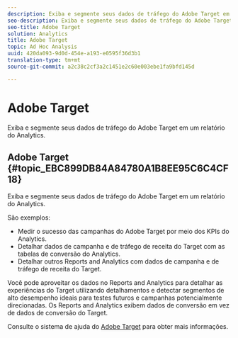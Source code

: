 ```yaml
---
description: Exiba e segmente seus dados de tráfego do Adobe Target em um relatório do Analytics.
seo-description: Exiba e segmente seus dados de tráfego do Adobe Target em um relatório do Analytics.
seo-title: Adobe Target
solution: Analytics
title: Adobe Target
topic: Ad Hoc Analysis
uuid: 420da093-9d0d-454e-a193-e0595f36d3b1
translation-type: tm+mt
source-git-commit: a2c38c2cf3a2c1451e2c60e003ebe1fa9bfd145d

---
```



# Adobe Target

Exiba e segmente seus dados de tráfego do Adobe Target em um relatório do Analytics.

## Adobe Target {#topic_EBC899DB84A84780A1B8EE95C6C4CF18}

Exiba e segmente seus dados de tráfego do Adobe Target em um relatório do Analytics.

São exemplos:

* Medir o sucesso das campanhas do Adobe Target por meio dos KPIs do Analytics.
* Detalhar dados de campanha e de tráfego de receita do Target com as tabelas de conversão do Analytics.
* Detalhar outros Reports and Analytics com dados de campanha e de tráfego de receita do Target.

Você pode aproveitar os dados no Reports and Analytics para detalhar as experiências do Target utilizando detalhamentos e detectar segmentos de alto desempenho ideais para testes futuros e campanhas potencialmente direcionadas. Os Reports and Analytics exibem dados de conversão em vez de dados de conversão do Target.

Consulte o sistema de ajuda do [Adobe Target](https://marketing.adobe.com/resources/help/en_US/target/) para obter mais informações.
